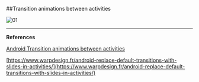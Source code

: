 ##Transition animations between activities

![01](https://raw.githubusercontent.com/mhdr/AndroidSamples/master/059/images/01.gif  "01")

***

**References**

[Android Transition animations between activities](https://blog.mhdr.ir/2017/03/26/android-transition-animations-between-activities/) 

[https://www.warpdesign.fr/android-replace-default-transitions-with-slides-in-activities/](https://www.warpdesign.fr/android-replace-default-transitions-with-slides-in-activities/) 